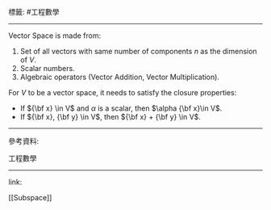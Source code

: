 標籤: #工程數學 

---

Vector Space is made from:

1. Set of all vectors with same number of components $n$ as the dimension of $V$.
2. Scalar numbers.
3. Algebraic operators (Vector Addition, Vector Multiplication).

For $V$ to be a vector space, it needs to satisfy the closure properties:

- If ${\bf x} \in V$ and $\alpha$ is a scalar, then $\alpha {\bf x}\in V$.
- If ${\bf x}, {\bf y} \in V$, then ${\bf x} + {\bf y} \in V$.

---

參考資料:

工程數學

---

link:

[[Subspace]]